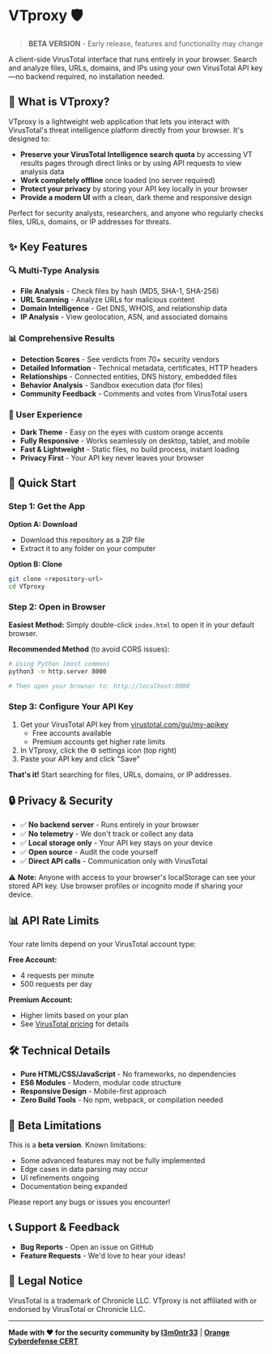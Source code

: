 # VTproxy 🛡️

> **BETA VERSION** - Early release, features and functionality may change

A client-side VirusTotal interface that runs entirely in your browser. Search and analyze files, URLs, domains, and IPs using your own VirusTotal API key—no backend required, no installation needed.

## 🎯 What is VTproxy?

VTproxy is a lightweight web application that lets you interact with VirusTotal's threat intelligence platform directly from your browser. It's designed to:

- **Preserve your VirusTotal Intelligence search quota** by accessing VT results pages through direct links or by using API requests to view analysis data
- **Work completely offline** once loaded (no server required)
- **Protect your privacy** by storing your API key locally in your browser
- **Provide a modern UI** with a clean, dark theme and responsive design

Perfect for security analysts, researchers, and anyone who regularly checks files, URLs, domains, or IP addresses for threats.

## ✨ Key Features

### 🔍 Multi-Type Analysis
- **File Analysis** - Check files by hash (MD5, SHA-1, SHA-256)
- **URL Scanning** - Analyze URLs for malicious content
- **Domain Intelligence** - Get DNS, WHOIS, and relationship data
- **IP Analysis** - View geolocation, ASN, and associated domains

### 📊 Comprehensive Results
- **Detection Scores** - See verdicts from 70+ security vendors
- **Detailed Information** - Technical metadata, certificates, HTTP headers
- **Relationships** - Connected entities, DNS history, embedded files
- **Behavior Analysis** - Sandbox execution data (for files)
- **Community Feedback** - Comments and votes from VirusTotal users

### 🎨 User Experience
- **Dark Theme** - Easy on the eyes with custom orange accents
- **Fully Responsive** - Works seamlessly on desktop, tablet, and mobile
- **Fast & Lightweight** - Static files, no build process, instant loading
- **Privacy First** - Your API key never leaves your browser

## 🚀 Quick Start

### Step 1: Get the App

**Option A: Download**
- Download this repository as a ZIP file
- Extract it to any folder on your computer

**Option B: Clone**
```bash
git clone <repository-url>
cd VTproxy
```

### Step 2: Open in Browser

**Easiest Method:**
Simply double-click `index.html` to open it in your default browser.

**Recommended Method** (to avoid CORS issues):
```bash
# Using Python (most common)
python3 -m http.server 8000

# Then open your browser to: http://localhost:8000
```

### Step 3: Configure Your API Key

1. Get your VirusTotal API key from [virustotal.com/gui/my-apikey](https://www.virustotal.com/gui/my-apikey)
   - Free accounts available
   - Premium accounts get higher rate limits
2. In VTproxy, click the ⚙️ settings icon (top right)
3. Paste your API key and click "Save"

**That's it!** Start searching for files, URLs, domains, or IP addresses.

## 🔒 Privacy & Security

- ✅ **No backend server** - Runs entirely in your browser
- ✅ **No telemetry** - We don't track or collect any data
- ✅ **Local storage only** - Your API key stays on your device
- ✅ **Open source** - Audit the code yourself
- ✅ **Direct API calls** - Communication only with VirusTotal

⚠️ **Note:** Anyone with access to your browser's localStorage can see your stored API key. Use browser profiles or incognito mode if sharing your device.

## 📊 API Rate Limits

Your rate limits depend on your VirusTotal account type:

**Free Account:**
- 4 requests per minute
- 500 requests per day

**Premium Account:**
- Higher limits based on your plan
- See [VirusTotal pricing](https://www.virustotal.com/gui/services-overview) for details

## 🛠️ Technical Details

- **Pure HTML/CSS/JavaScript** - No frameworks, no dependencies
- **ES6 Modules** - Modern, modular code structure
- **Responsive Design** - Mobile-first approach
- **Zero Build Tools** - No npm, webpack, or compilation needed

## 🐛 Beta Limitations

This is a **beta version**. Known limitations:

- Some advanced features may not be fully implemented
- Edge cases in data parsing may occur
- UI refinements ongoing
- Documentation being expanded

Please report any bugs or issues you encounter!

## 📞 Support & Feedback

- **Bug Reports** - Open an issue on GitHub
- **Feature Requests** - We'd love to hear your ideas!

## 📄 Legal Notice

VirusTotal is a trademark of Chronicle LLC. VTproxy is not affiliated with or endorsed by VirusTotal or Chronicle LLC.

---

**Made with ❤️ for the security community by [l3m0ntr33](https://github.com/l3m0ntr33)** | **[Orange Cyberdefense CERT](https://www.orangecyberdefense.com/global/about/orange-cyberdefense-cert)**
